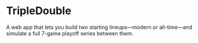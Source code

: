 # TripleDouble
 A web app that lets you build two starting lineups—modern or all-time—and simulate a full 7-game playoff series between them.

